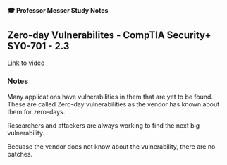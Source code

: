 #### 🎓 Professor Messer Study Notes

## Zero-day Vulnerabilites - CompTIA Security+ SY0-701 - 2.3

[Link to video](https://youtu.be/FDFxGLnZtoY?si=eGL6QlzJ57XRIdDq)

### Notes

Many applications have vulnerabilities in them that are yet to be found. These are called Zero-day vulnerabilities as the vendor has known about them for zero-days.

Researchers and attackers are always working to find the next big vulnerability.

Becuase the vendor does not know about the vulnerability, there are no patches.







